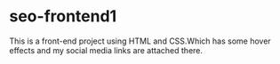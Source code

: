 # seo-frontend1
This is a front-end project using HTML and CSS.Which has some hover effects and my social media links are attached there.
